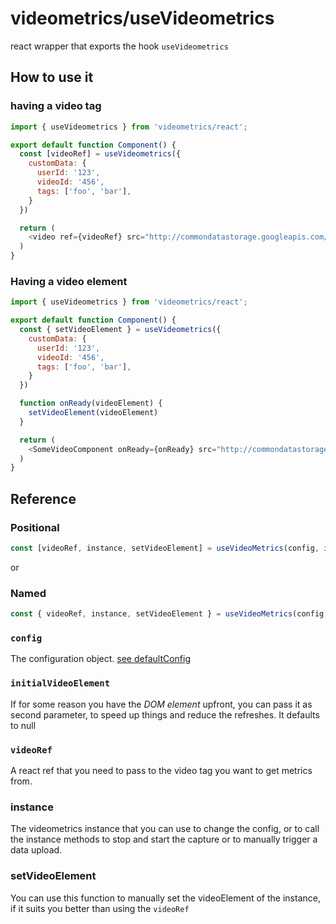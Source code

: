 # videometrics/useVideometrics

react wrapper that exports the hook `useVideometrics`

## How to use it

### having a video tag
```js
import { useVideometrics } from 'videometrics/react';

export default function Component() {
  const [videoRef] = useVideometrics({
    customData: {
      userId: '123',
      videoId: '456',
      tags: ['foo', 'bar'],
    }
  })

  return (
    <video ref={videoRef} src="http://commondatastorage.googleapis.com/gtv-videos-bucket/sample/TearsOfSteel.mp4" controls />
  )
}
```

### Having a video element


```js
import { useVideometrics } from 'videometrics/react';

export default function Component() {
  const { setVideoElement } = useVideometrics({
    customData: {
      userId: '123',
      videoId: '456',
      tags: ['foo', 'bar'],
    }
  })

  function onReady(videoElement) {
    setVideoElement(videoElement)
  }

  return (
    <SomeVideoComponent onReady={onReady} src="http://commondatastorage.googleapis.com/gtv-videos-bucket/sample/TearsOfSteel.mp4" controls />
  )
}
```

## Reference
### Positional
```js
const [videoRef, instance, setVideoElement] = useVideoMetrics(config, initialVideoElement)
``` 
or
### Named
```js
const { videoRef, instance, setVideoElement } = useVideoMetrics(config, initialVideoElement)
```

### `config` 
The configuration object.
[see defaultConfig](./defaultConfig.md)

### `initialVideoElement`
If for some reason you have the *DOM element* upfront, you can pass it as second parameter, to speed up things and reduce the refreshes.
It defaults to null 

### `videoRef`
A react ref that you need to pass to the video tag you want to get metrics from.

### instance
The videometrics instance that you can use to change the config, or to call the instance methods to stop and start the capture or to manually trigger a data upload.

### setVideoElement
You can use this function to manually set the videoElement of the instance, if it suits you better than using the `videoRef` 

